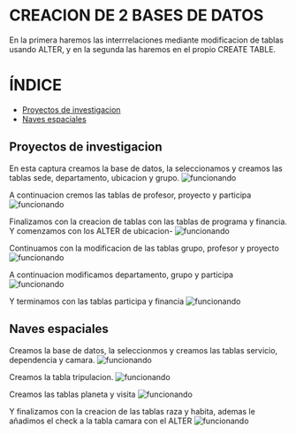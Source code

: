 # CREACION DE 2 BASES DE DATOS

En la primera haremos las interrrelaciones mediante modificacion de tablas usando ALTER, y en la segunda las haremos en el propio
CREATE TABLE.

# ÍNDICE
- [Proyectos de investigacion](#Proyectos-de-investigacion)
- [Naves espaciales](#Naves-espaciales)

## Proyectos de investigacion

En esta captura creamos la base de datos, la seleccionamos y creamos las tablas sede, departamento, ubicacion y grupo.
![funcionando](/img/1.PNG)

A continuacion cremos las tablas de profesor, proyecto y participa
![funcionando](/img/2.PNG)

Finalizamos con la creacion de tablas con las tablas de programa y financia. Y comenzamos con los ALTER de ubicacion-
![funcionando](/img/3.PNG)

Continuamos con la modificacion de las tablas grupo, profesor y proyecto
![funcionando](/img/4.PNG)

A continuacion modificamos departamento, grupo y participa
![funcionando](/img/5.PNG)

Y terminamos con las tablas participa y financia
![funcionando](/img/6.PNG)


## Naves espaciales

Creamos la base de datos, la seleccionmos y creamos las tablas servicio, dependencia y camara.
![funcionando](/img/8.PNG)

Creamos la tabla tripulacion.
![funcionando](/img/9.PNG)

Creamos las tablas planeta y visita
![funcionando](/img/10.PNG)

Y finalizamos con la creacion de las tablas raza y habita, ademas le añadimos el check a la tabla camara con el ALTER
![funcionando](/img/11.PNG)
